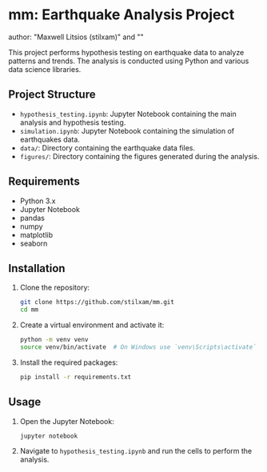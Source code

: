# mm: Earthquake Analysis Project
author: "Maxwell Litsios (stilxam)" and ""

This project performs hypothesis testing on earthquake data to analyze patterns and trends. The analysis is conducted using Python and various data science libraries.

## Project Structure

- `hypothesis_testing.ipynb`: Jupyter Notebook containing the main analysis and hypothesis testing.
- `simulation.ipynb`: Jupyter Notebook containing the simulation of earthquakes data.
- `data/`: Directory containing the earthquake data files.
- `figures/`: Directory containing the figures generated during the analysis.

## Requirements

- Python 3.x
- Jupyter Notebook
- pandas
- numpy
- matplotlib
- seaborn

## Installation

1. Clone the repository:
    ```sh
    git clone https://github.com/stilxam/mm.git
    cd mm
    ```

2. Create a virtual environment and activate it:
    ```sh
    python -m venv venv
    source venv/bin/activate  # On Windows use `venv\Scripts\activate`
    ```

3. Install the required packages:
    ```sh
    pip install -r requirements.txt
    ```

## Usage

1. Open the Jupyter Notebook:
    ```sh
    jupyter notebook
    ```

2. Navigate to `hypothesis_testing.ipynb` and run the cells to perform the analysis.

